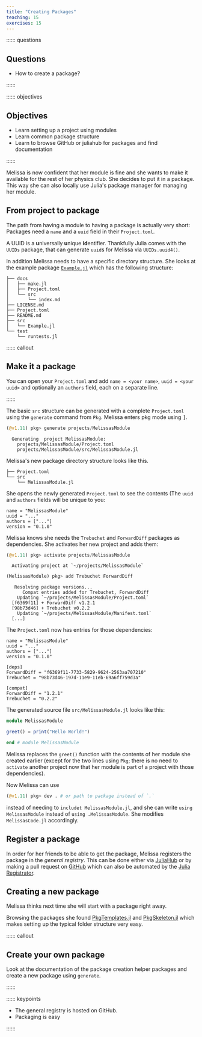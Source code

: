 ```yaml
---
title: "Creating Packages"
teaching: 15
exercises: 15
---
```


:::::: questions

## Questions

  - How to create a package?

::::::

:::::: objectives

## Objectives

  - Learn setting up a project using modules
  - Learn common package structure
  - Learn to browse GitHub or juliahub for packages and find documentation

::::::

Melissa is now confident that her module is fine and she wants to make it
available for the rest of her physics club.  She decides to put it in a package.
This way she can also locally use Julia's package manager for managing her
module.

## From project to package

The path from having a module to having a package is actually very short:
Packages need a `name` and a `uuid` field in their `Project.toml`.

A UUID is a **u**niversally **u**nique **id**entifier.  Thankfully Julia comes
with the `UUIDs` package, that can generate `uuid`s for Melissa via
`UUIDs.uuid4()`.

In addition Melissa needs to have a specific directory structure.  She looks at
the example package [`Example.jl`](https://github.com/JuliaLang/Example.jl)
which has the following structure:

```
├── docs
│   ├── make.jl
│   ├── Project.toml
│   └── src
│       └── index.md
├── LICENSE.md
├── Project.toml
├── README.md
├── src
│   └── Example.jl
└── test
    └── runtests.jl
```

:::::: callout

## Make it a package

You can open your `Project.toml` and add `name = <your name>`, `uuid = <your
uuid>` and optionally an `authors` field, each on a separate line.

::::::

The basic `src` structure can be generated with a complete `Project.toml` using
the `generate` command from `Pkg`. Melissa enters pkg mode using <kbd>]</kbd>.

```julia
(@v1.11) pkg> generate projects/MelissasModule
```

```output
  Generating  project MelissasModule:
    projects/MelissasModule/Project.toml
    projects/MelissasModule/src/MelissasModule.jl

```

Melissa's new package directory structure looks like this.

```
├── Project.toml
└── src
    └── MelissasModule.jl
```

She opens the newly generated `Project.toml` to see the contents (The `uuid` and
`authors` fields will be unique to you:

```
name = "MelissasModule"
uuid = "..."
authors = ["..."]
version = "0.1.0"
```

Melissa knows she needs the `Trebuchet` and `ForwardDiff` packages as
dependencies. She activates her new project and adds them:

```julia
(@v1.11) pkg> activate projects/MelissasModule
```

```output
  Activating project at `~/projects/MelissasModule`
```

```julia
(MelissasModule) pkg> add Trebuchet ForwardDiff
```

```output
   Resolving package versions...
      Compat entries added for Trebuchet, ForwardDiff
    Updating `~/projects/MelissasModule/Project.toml`
  [f6369f11] + ForwardDiff v1.2.1
  [98b73d46] + Trebuchet v0.2.2
    Updating `~/projects/MelissasModule/Manifest.toml`
  [...]
```

The `Project.toml` now has entries for those dependencies:

```
name = "MelissasModule"
uuid = "..."
authors = ["..."]
version = "0.1.0"

[deps]
ForwardDiff = "f6369f11-7733-5829-9624-2563aa707210"
Trebuchet = "98b73d46-197d-11e9-11eb-69a6ff759d3a"

[compat]
ForwardDiff = "1.2.1"
Trebuchet = "0.2.2"
```

The generated source file `src/MelissasModule.jl` looks like this:

```julia
module MelissasModule

greet() = print("Hello World!")

end # module MelissasModule
```

Melissa replaces the `greet()` function with the contents of her module she
created earlier (except for the two lines using `Pkg`; there is no need to
`activate` another project now that her module is part of a project with those
dependencies).

Now Melissa can use

```julia
(@v1.11) pkg> dev . # or path to package instead of `.`
```

instead of needing to `includet MelissasModule.jl`, and she can write
`using MelissasModule` instead of `using .MelissasModule`. She modifies
`MelissasCode.jl` accordingly.

## Register a package

In order for her friends to be able to get the package, Melissa registers the
package in the _general registry_.  This can be done either via
[JuliaHub](https://juliahub.com/ui/Registrator) or by making a pull request on
[GitHub](https://github.com/JuliaRegistries/General/pulls) which can also be
automated by the [Julia
Registrator](https://github.com/JuliaRegistries/Registrator.jl).

## Creating a new package

Melissa thinks next time she will start with a package right away.

Browsing the packages she found
[PkgTemplates.jl](https://invenia.github.io/PkgTemplates.jl/stable/) and
[PkgSkeleton.jl](https://github.com/tpapp/PkgSkeleton.jl) which makes setting up
the typical folder structure very easy.

:::::: callout

## Create your own package

Look at the documentation of the package creation helper packages and create
a new package using `generate`.

::::::

:::::: keypoints

  - The general registry is hosted on GitHub.
  - Packaging is easy

::::::

